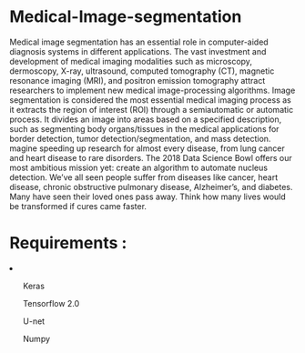 # Medical-Image-segmentation
Medical image segmentation has an essential role in computer-aided diagnosis systems in different applications. The vast investment and development of medical imaging modalities such as microscopy, dermoscopy, X-ray, ultrasound, computed tomography (CT), magnetic resonance imaging (MRI), and positron emission tomography attract researchers to implement new medical image-processing algorithms. Image segmentation is considered the most essential medical imaging process as it extracts the region of interest (ROI) through a semiautomatic or automatic process. It divides an image into areas based on a specified description, such as segmenting body organs/tissues in the medical applications for border detection, tumor detection/segmentation, and mass detection.
magine speeding up research for almost every disease, from lung cancer and heart disease to rare disorders. The 2018 Data Science Bowl offers our most ambitious mission yet: create an algorithm to automate nucleus detection.
We’ve all seen people suffer from diseases like cancer, heart disease, chronic obstructive pulmonary disease, Alzheimer’s, and diabetes. Many have seen their loved ones pass away. Think how many lives would be transformed if cures came faster.


# Requirements :
<li>
  <ol>
    <p>Keras</p>
    <p>Tensorflow 2.0</p>
    <p>U-net </p>
    <p>Numpy </p>
  </ol>
</li>
  
